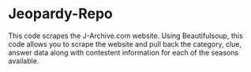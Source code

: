 # Jeopardy-Repo
This code scrapes the J-Archive.com website. 
Using Beautifulsoup, this code allows you to scrape the website and pull back the category, clue, answer data along with contestent information for each of the seasons available. 

